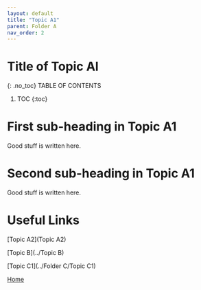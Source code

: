 ```yaml
---
layout: default
title: "Topic A1"
parent: Folder A
nav_order: 2
---
```


# Title of Topic Al
{: .no_toc}
TABLE OF CONTENTS 
1. TOC
{:toc}  

# First sub-heading in Topic A1  
Good stuff is written here.


# Second sub-heading in Topic A1  
Good stuff is written here.


# Useful Links    
  
[Topic A2](Topic A2)
   
[Topic B](../Topic B)  
  
[Topic C1](../Folder C/Topic C1)  
   
[Home](../index)  

